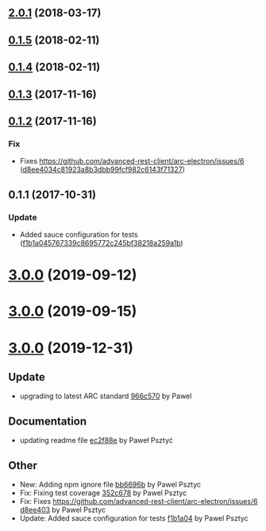 <a name="2.0.1"></a>
## [2.0.1](https://github.com/advanced-rest-client/url-parser/compare/0.1.4...2.0.1) (2018-03-17)




<a name="0.1.5"></a>
## [0.1.5](https://github.com/advanced-rest-client/url-parser/compare/0.1.4...0.1.5) (2018-02-11)




<a name="0.1.4"></a>
## [0.1.4](https://github.com/advanced-rest-client/url-parser/compare/0.1.3...0.1.4) (2018-02-11)




<a name="0.1.3"></a>
## [0.1.3](https://github.com/advanced-rest-client/url-parser/compare/0.1.2...0.1.3) (2017-11-16)




<a name="0.1.2"></a>
## [0.1.2](https://github.com/advanced-rest-client/url-parser/compare/0.1.1...0.1.2) (2017-11-16)


### Fix

* Fixes https://github.com/advanced-rest-client/arc-electron/issues/6 ([d8ee4034c81923a8b3dbb99fcf982c6143f71327](https://github.com/advanced-rest-client/url-parser/commit/d8ee4034c81923a8b3dbb99fcf982c6143f71327))



<a name="0.1.1"></a>
## 0.1.1 (2017-10-31)


### Update

* Added sauce configuration for tests ([f1b1a045767339c8695772c245bf38218a259a1b](https://github.com/advanced-rest-client/url-parser/commit/f1b1a045767339c8695772c245bf38218a259a1b))



# [3.0.0](https://github.com/advanced-rest-client/url-parser/compare/0.1.4...3.0.0) (2019-09-12)



# [3.0.0](https://github.com/advanced-rest-client/url-parser/compare/0.1.4...3.0.0) (2019-09-15)



<a name="3.0.0"></a>
# [3.0.0](https://github.com/advanced-rest-client/url-parser/compare/2.0.1...3.0.0) (2019-12-31)

## Update

* upgrading to latest ARC standard [966c570](https://github.com/advanced-rest-client/url-parser/commit/966c570088ce580c7b5f063487c1f4509f48541e) by Pawel


## Documentation

* updating readme file [ec2f88e](https://github.com/advanced-rest-client/url-parser/commit/ec2f88ec7a3d5c55393d2fe0e47733629480da7c) by Paweł Psztyć


## Other

* New: Adding npm ignore file
 [bb6696b](https://github.com/advanced-rest-client/url-parser/commit/bb6696be9b75aa5a5a596f45316b9ed9659ad7d3) by Pawel Psztyc
* Fix: Fixing test coverage
 [352c678](https://github.com/advanced-rest-client/url-parser/commit/352c6787f7690111a9b78763035af23c14af678f) by Pawel Psztyc
* Fix: Fixes https://github.com/advanced-rest-client/arc-electron/issues/6
 [d8ee403](https://github.com/advanced-rest-client/url-parser/commit/d8ee4034c81923a8b3dbb99fcf982c6143f71327) by Pawel Psztyc
* Update: Added sauce configuration for tests
 [f1b1a04](https://github.com/advanced-rest-client/url-parser/commit/f1b1a045767339c8695772c245bf38218a259a1b) by Pawel Psztyc


